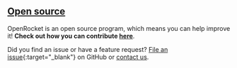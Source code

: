 <h2>
    <a href="https://github.com/openrocket/openrocket" class="a-no-format">
        <i class="fa fa-github"></i> Open source
    </a>
</h2>

OpenRocket is an open source program, which means you can help improve it! **Check out how you can contribute [here](contribute.html)**.

Did you find an issue or have a feature request? [File an issue](https://github.com/openrocket/openrocket/issues/new/choose){:target="_blank"} on GitHub or [contact us](contact.html).